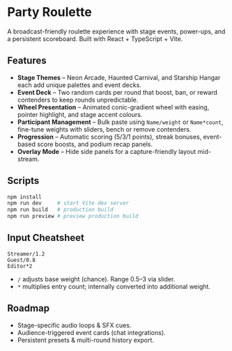 # Party Roulette

A broadcast-friendly roulette experience with stage events, power-ups, and a persistent scoreboard. Built with React + TypeScript + Vite.

## Features

- **Stage Themes** – Neon Arcade, Haunted Carnival, and Starship Hangar each add unique palettes and event decks.
- **Event Deck** – Two random cards per round that boost, ban, or reward contenders to keep rounds unpredictable.
- **Wheel Presentation** – Animated conic-gradient wheel with easing, pointer highlight, and stage accent colours.
- **Participant Management** – Bulk paste using `Name/weight` or `Name*count`, fine-tune weights with sliders, bench or remove contenders.
- **Progression** – Automatic scoring (5/3/1 points), streak bonuses, event-based score boosts, and podium recap panels.
- **Overlay Mode** – Hide side panels for a capture-friendly layout mid-stream.

## Scripts

```bash
npm install
npm run dev     # start Vite dev server
npm run build   # production build
npm run preview # preview production build
```

## Input Cheatsheet

```
Streamer/1.2
Guest/0.8
Editor*2
```

- `/` adjusts base weight (chance). Range 0.5–3 via slider.
- `*` multiplies entry count; internally converted into additional weight.

## Roadmap

- Stage-specific audio loops & SFX cues.
- Audience-triggered event cards (chat integrations).
- Persistent presets & multi-round history export.
```
